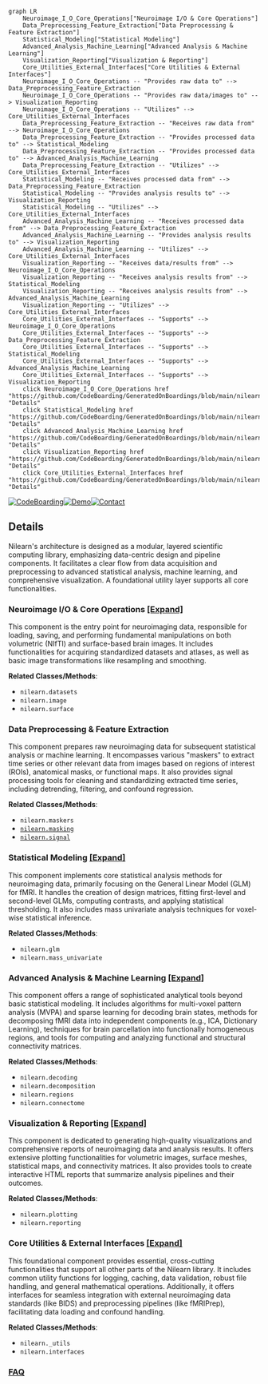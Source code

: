 ```mermaid
graph LR
    Neuroimage_I_O_Core_Operations["Neuroimage I/O & Core Operations"]
    Data_Preprocessing_Feature_Extraction["Data Preprocessing & Feature Extraction"]
    Statistical_Modeling["Statistical Modeling"]
    Advanced_Analysis_Machine_Learning["Advanced Analysis & Machine Learning"]
    Visualization_Reporting["Visualization & Reporting"]
    Core_Utilities_External_Interfaces["Core Utilities & External Interfaces"]
    Neuroimage_I_O_Core_Operations -- "Provides raw data to" --> Data_Preprocessing_Feature_Extraction
    Neuroimage_I_O_Core_Operations -- "Provides raw data/images to" --> Visualization_Reporting
    Neuroimage_I_O_Core_Operations -- "Utilizes" --> Core_Utilities_External_Interfaces
    Data_Preprocessing_Feature_Extraction -- "Receives raw data from" --> Neuroimage_I_O_Core_Operations
    Data_Preprocessing_Feature_Extraction -- "Provides processed data to" --> Statistical_Modeling
    Data_Preprocessing_Feature_Extraction -- "Provides processed data to" --> Advanced_Analysis_Machine_Learning
    Data_Preprocessing_Feature_Extraction -- "Utilizes" --> Core_Utilities_External_Interfaces
    Statistical_Modeling -- "Receives processed data from" --> Data_Preprocessing_Feature_Extraction
    Statistical_Modeling -- "Provides analysis results to" --> Visualization_Reporting
    Statistical_Modeling -- "Utilizes" --> Core_Utilities_External_Interfaces
    Advanced_Analysis_Machine_Learning -- "Receives processed data from" --> Data_Preprocessing_Feature_Extraction
    Advanced_Analysis_Machine_Learning -- "Provides analysis results to" --> Visualization_Reporting
    Advanced_Analysis_Machine_Learning -- "Utilizes" --> Core_Utilities_External_Interfaces
    Visualization_Reporting -- "Receives data/results from" --> Neuroimage_I_O_Core_Operations
    Visualization_Reporting -- "Receives analysis results from" --> Statistical_Modeling
    Visualization_Reporting -- "Receives analysis results from" --> Advanced_Analysis_Machine_Learning
    Visualization_Reporting -- "Utilizes" --> Core_Utilities_External_Interfaces
    Core_Utilities_External_Interfaces -- "Supports" --> Neuroimage_I_O_Core_Operations
    Core_Utilities_External_Interfaces -- "Supports" --> Data_Preprocessing_Feature_Extraction
    Core_Utilities_External_Interfaces -- "Supports" --> Statistical_Modeling
    Core_Utilities_External_Interfaces -- "Supports" --> Advanced_Analysis_Machine_Learning
    Core_Utilities_External_Interfaces -- "Supports" --> Visualization_Reporting
    click Neuroimage_I_O_Core_Operations href "https://github.com/CodeBoarding/GeneratedOnBoardings/blob/main/nilearn/Neuroimage_I_O_Core_Operations.md" "Details"
    click Statistical_Modeling href "https://github.com/CodeBoarding/GeneratedOnBoardings/blob/main/nilearn/Statistical_Modeling.md" "Details"
    click Advanced_Analysis_Machine_Learning href "https://github.com/CodeBoarding/GeneratedOnBoardings/blob/main/nilearn/Advanced_Analysis_Machine_Learning.md" "Details"
    click Visualization_Reporting href "https://github.com/CodeBoarding/GeneratedOnBoardings/blob/main/nilearn/Visualization_Reporting.md" "Details"
    click Core_Utilities_External_Interfaces href "https://github.com/CodeBoarding/GeneratedOnBoardings/blob/main/nilearn/Core_Utilities_External_Interfaces.md" "Details"
```

[![CodeBoarding](https://img.shields.io/badge/Generated%20by-CodeBoarding-9cf?style=flat-square)](https://github.com/CodeBoarding/CodeBoarding)[![Demo](https://img.shields.io/badge/Try%20our-Demo-blue?style=flat-square)](https://www.codeboarding.org/demo)[![Contact](https://img.shields.io/badge/Contact%20us%20-%20contact@codeboarding.org-lightgrey?style=flat-square)](mailto:contact@codeboarding.org)

## Details

Nilearn's architecture is designed as a modular, layered scientific computing library, emphasizing data-centric design and pipeline components. It facilitates a clear flow from data acquisition and preprocessing to advanced statistical analysis, machine learning, and comprehensive visualization. A foundational utility layer supports all core functionalities.

### Neuroimage I/O & Core Operations [[Expand]](./Neuroimage_I_O_Core_Operations.md)
This component is the entry point for neuroimaging data, responsible for loading, saving, and performing fundamental manipulations on both volumetric (NIfTI) and surface-based brain images. It includes functionalities for acquiring standardized datasets and atlases, as well as basic image transformations like resampling and smoothing.


**Related Classes/Methods**:

- `nilearn.datasets`
- `nilearn.image`
- `nilearn.surface`


### Data Preprocessing & Feature Extraction
This component prepares raw neuroimaging data for subsequent statistical analysis or machine learning. It encompasses various "maskers" to extract time series or other relevant data from images based on regions of interest (ROIs), anatomical masks, or functional maps. It also provides signal processing tools for cleaning and standardizing extracted time series, including detrending, filtering, and confound regression.


**Related Classes/Methods**:

- `nilearn.maskers`
- <a href="https://github.com/nilearn/nilearn/blob/main/nilearn/masking.py" target="_blank" rel="noopener noreferrer">`nilearn.masking`</a>
- <a href="https://github.com/nilearn/nilearn/blob/main/nilearn/signal.py" target="_blank" rel="noopener noreferrer">`nilearn.signal`</a>


### Statistical Modeling [[Expand]](./Statistical_Modeling.md)
This component implements core statistical analysis methods for neuroimaging data, primarily focusing on the General Linear Model (GLM) for fMRI. It handles the creation of design matrices, fitting first-level and second-level GLMs, computing contrasts, and applying statistical thresholding. It also includes mass univariate analysis techniques for voxel-wise statistical inference.


**Related Classes/Methods**:

- `nilearn.glm`
- `nilearn.mass_univariate`


### Advanced Analysis & Machine Learning [[Expand]](./Advanced_Analysis_Machine_Learning.md)
This component offers a range of sophisticated analytical tools beyond basic statistical modeling. It includes algorithms for multi-voxel pattern analysis (MVPA) and sparse learning for decoding brain states, methods for decomposing fMRI data into independent components (e.g., ICA, Dictionary Learning), techniques for brain parcellation into functionally homogeneous regions, and tools for computing and analyzing functional and structural connectivity matrices.


**Related Classes/Methods**:

- `nilearn.decoding`
- `nilearn.decomposition`
- `nilearn.regions`
- `nilearn.connectome`


### Visualization & Reporting [[Expand]](./Visualization_Reporting.md)
This component is dedicated to generating high-quality visualizations and comprehensive reports of neuroimaging data and analysis results. It offers extensive plotting functionalities for volumetric images, surface meshes, statistical maps, and connectivity matrices. It also provides tools to create interactive HTML reports that summarize analysis pipelines and their outcomes.


**Related Classes/Methods**:

- `nilearn.plotting`
- `nilearn.reporting`


### Core Utilities & External Interfaces [[Expand]](./Core_Utilities_External_Interfaces.md)
This foundational component provides essential, cross-cutting functionalities that support all other parts of the Nilearn library. It includes common utility functions for logging, caching, data validation, robust file handling, and general mathematical operations. Additionally, it offers interfaces for seamless integration with external neuroimaging data standards (like BIDS) and preprocessing pipelines (like fMRIPrep), facilitating data loading and confound handling.


**Related Classes/Methods**:

- `nilearn._utils`
- `nilearn.interfaces`




### [FAQ](https://github.com/CodeBoarding/GeneratedOnBoardings/tree/main?tab=readme-ov-file#faq)